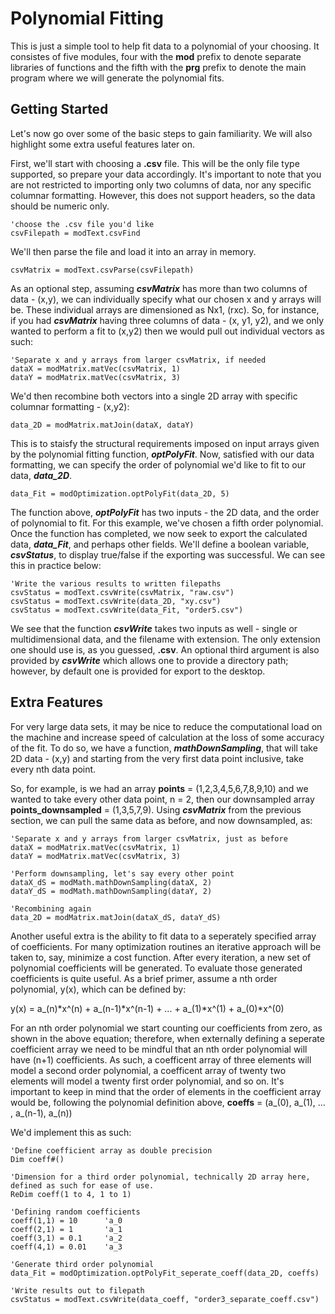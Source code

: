 # Polynomial Fitting

This is just a simple tool to help fit data to a polynomial of your choosing. It consistes of five modules, four with the **mod** prefix to denote separate libraries of functions and the fifth with the **prg** prefix to denote the main program where we will generate the polynomial fits.

## Getting Started

Let's now go over some of the basic steps to gain familiarity. We will also highlight some extra useful features later on. 

First, we'll start with choosing a **.csv** file. This will be the only file type supported, so prepare your data accordingly. It's important to note that you are not restricted to importing only two columns of data, nor any specific columnar formatting. However, this does not support headers, so the data should be numeric only.

```VBA
'choose the .csv file you'd like
csvFilepath = modText.csvFind
```

We'll then parse the file and load it into an array in memory.

```VBA
csvMatrix = modText.csvParse(csvFilepath)
```

As an optional step, assuming ***csvMatrix*** has more than two columns of data - (x,y), we can individually specify what our chosen x and y arrays will be. These individual arrays are dimensioned as Nx1, (rxc). So, for instance, if you had ***csvMatrix*** having three columns of data - (x, y1, y2), and we only wanted to perform a fit to (x,y2) then we would pull out individual vectors as such:

```VBA
'Separate x and y arrays from larger csvMatrix, if needed
dataX = modMatrix.matVec(csvMatrix, 1)
dataY = modMatrix.matVec(csvMatrix, 3)
```

We'd then recombine both vectors into a single 2D array with specific columnar formatting - (x,y2):

```VBA
data_2D = modMatrix.matJoin(dataX, dataY)
```

This is to staisfy the structural requirements imposed on input arrays given by the polynomial fitting function, ***optPolyFit***. Now, satisfied with our data formatting, we can specify the order of polynomial we'd like to fit to our data, ***data_2D***.

```VBA
data_Fit = modOptimization.optPolyFit(data_2D, 5)
```
The function above, ***optPolyFit*** has two inputs - the 2D data, and the order of polynomial to fit. For this example, we've chosen a fifth order polynomial. Once the function has completed, we now seek to export the calculated data, ***data_Fit***, and perhaps other fields. We'll define a boolean variable, ***csvStatus***, to display true/false if the exporting was successful. We can see this in practice below:

```VBA
'Write the various results to written filepaths
csvStatus = modText.csvWrite(csvMatrix, "raw.csv")
csvStatus = modText.csvWrite(data_2D, "xy.csv")
csvStatus = modText.csvWrite(data_Fit, "order5.csv")
```

We see that the function ***csvWrite*** takes two inputs as well - single or multidimensional data, and the filename with extension. The only extension one should use is, as you guessed, **.csv**. An optional third argument is also provided by ***csvWrite*** which allows one to provide a directory path; however, by default one is provided for export to the desktop. 

## Extra Features

For very large data sets, it may be nice to reduce the computational load on the machine and increase speed of calculation at the loss of some accuracy of the fit. To do so, we have a function, ***mathDownSampling***, that will take 2D data - (x,y) and starting from the very first data point inclusive, take every nth data point.

So, for example, is we had an array **points** = (1,2,3,4,5,6,7,8,9,10) and we wanted to take every other data point, n = 2, then our downsampled array **points_downsampled** = (1,3,5,7,9). Using ***csvMatrix*** from the previous section, we can pull the same data as before, and now downsampled, as:

```VBA
'Separate x and y arrays from larger csvMatrix, just as before
dataX = modMatrix.matVec(csvMatrix, 1)
dataY = modMatrix.matVec(csvMatrix, 3)

'Perform downsampling, let's say every other point
dataX_dS = modMath.mathDownSampling(dataX, 2)
dataY_dS = modMath.mathDownSampling(dataY, 2)

'Recombining again
data_2D = modMatrix.matJoin(dataX_dS, dataY_dS)
```

Another useful extra is the ability to fit data to a seperately specified array of coefficients. For many optimization routines an iterative approach will be taken to, say, minimize a cost function. After every iteration, a new set of polynomial coefficients will be generated. To evaluate those generated coefficients is quite useful. As a brief primer, assume a nth order polynomial, y(x), which can be defined by:

y(x) = a_(n)\*x^(n) + a_(n-1)\*x^(n-1) + ... + a_(1)\*x^(1) + a_(0)\*x^(0)

For an nth order polynomial we start counting our coefficients from zero, as shown in the above equation; therefore, when externally defining a seperate coefficient array we need to be mindful that an nth order polynomial will have (n+1) coefficients. As such, a coefficent array of three elements will model a second order polynomial, a coefficent array of twenty two elements will model a twenty first order polynomial, and so on. It's important to keep in mind that the order of elements in the coefficient array would be, following the polynomial definition above, **coeffs** = (a_(0), a_(1), ... , a_(n-1), a_(n))

We'd implement this as such:

```VBA
'Define coefficient array as double precision
Dim coeff#()

'Dimension for a third order polynomial, technically 2D array here, defined as such for ease of use.
ReDim coeff(1 to 4, 1 to 1)

'Defining random coefficients
coeff(1,1) = 10      'a_0
coeff(2,1) = 1       'a_1
coeff(3,1) = 0.1     'a_2
coeff(4,1) = 0.01    'a_3

'Generate third order polynomial
data_Fit = modOptimization.optPolyFit_seperate_coeff(data_2D, coeffs)

'Write results out to filepath
csvStatus = modText.csvWrite(data_coeff, "order3_separate_coeff.csv")
```


























